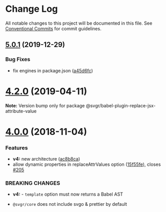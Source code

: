 # Change Log

All notable changes to this project will be documented in this file.
See [Conventional Commits](https://conventionalcommits.org) for commit guidelines.

## [5.0.1](https://github.com/gregberge/svgr/tree/master/packages/babel-plugin-replace-jsx-attribute-value/compare/v5.0.0...v5.0.1) (2019-12-29)

### Bug Fixes

* fix engines in
  package.json ([a45d6fc](https://github.com/gregberge/svgr/tree/master/packages/babel-plugin-replace-jsx-attribute-value/commit/a45d6fc8b43402bec60ed4e9273f90fdc65a23a7))

# [4.2.0](https://github.com/gregberge/svgr/tree/master/packages/babel-plugin-replace-jsx-attribute-value/compare/v4.1.0...v4.2.0) (2019-04-11)

**Note:** Version bump only for package @svgr/babel-plugin-replace-jsx-attribute-value

# [4.0.0](https://github.com/gregberge/svgr/compare/v3.1.0...v4.0.0) (2018-11-04)

### Features

* **v4:** new architecture ([ac8b8ca](https://github.com/gregberge/svgr/commit/ac8b8ca))
* allow dynamic properties in replaceAttrValues option ([15f55fe](https://github.com/gregberge/svgr/commit/15f55fe)),
  closes [#205](https://github.com/gregberge/svgr/issues/205)

### BREAKING CHANGES

* **v4:** - `template` option must now returns a Babel AST

- `@svgr/core` does not include svgo & prettier by default
